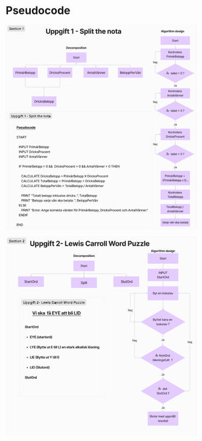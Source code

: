# Pseudocode
![Split the nota](ScreenShot_SplitNota.png)










![Lewis Carrol Word Puzzle](ScreenShot_WordPuzzle.png)




